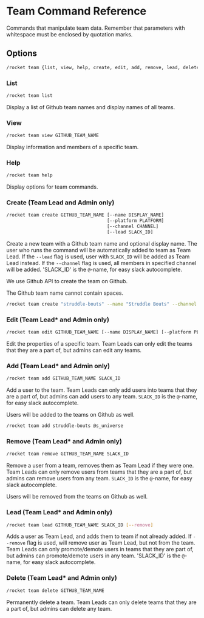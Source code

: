 # Team Command Reference

Commands that manipulate team data. Remember that parameters with whitespace
must be enclosed by quotation marks.

## Options

```sh
/rocket team {list, view, help, create, edit, add, remove, lead, delete}
```

### List

```sh
/rocket team list
```

Display a list of Github team names and display names of all teams.

### View

```sh
/rocket team view GITHUB_TEAM_NAME
```

Display information and members of a specific team.

### Help

```sh
/rocket team help
```

Display options for team commands.

### Create (Team Lead and Admin only)

```sh
/rocket team create GITHUB_TEAM_NAME [--name DISPLAY_NAME]
                                     [--platform PLATFORM]
                                     [--channel CHANNEL]
                                     [--lead SLACK_ID]
```

Create a new team with a Github team name and optional display name. The user
who runs the command will be automatically added to team as Team Lead. If the
`--lead` flag is used, user with `SLACK_ID` will be added as Team Lead
instead. If the `--channel` flag is used, all members in specified
channel will be added. 'SLACK_ID' is the `@`-name, for easy slack autocomplete.

We use Github API to create the team on Github.

The Github team name cannot contain spaces.

```sh
/rocket team create "struddle-bouts" --name "Struddle Bouts" --channel @brussel_sprouts
```

### Edit (Team Lead\* and Admin only)

```sh
/rocket team edit GITHUB_TEAM_NAME [--name DISPLAY_NAME] [--platform PLATFORM]
```

Edit the properties of a specific team. Team Leads can only edit the teams that
they are a part of, but admins can edit any teams.

### Add (Team Lead\* and Admin only)

```sh
/rocket team add GITHUB_TEAM_NAME SLACK_ID
```

Add a user to the team. Team Leads can only add users into teams that they are a
part of, but admins can add users to any team. `SLACK_ID` is the `@`-name, for
easy slack autocomplete.

Users will be added to the teams on Github as well.

```sh
/rocket team add struddle-bouts @s_universe
```

### Remove (Team Lead\* and Admin only)

```sh
/rocket team remove GITHUB_TEAM_NAME SLACK_ID
```

Remove a user from a team, removes them as Team Lead if they were one.  Team
Leads can only remove users from teams that they are a part of, but admins can
remove users from any team. `SLACK_ID` is the `@`-name, for easy slack
autocomplete.

Users will be removed from the teams on Github as well.

### Lead (Team Lead\* and Admin only)

```sh
/rocket team lead GITHUB_TEAM_NAME SLACK_ID [--remove]
```

Adds a user as Team Lead, and adds them to team if not already added.
If `--remove` flag is used, will remove user as Team Lead, but not from the team.
Team Leads can only promote/demote users in teams that they are part
of, but admins can promote/demote users in any team. 'SLACK_ID' is the
`@`-name, for easy slack autocomplete.

### Delete (Team Lead\* and Admin only)

```sh
/rocket team delete GITHUB_TEAM_NAME
```

Permanently delete a team. Team Leads can only delete teams that they are a part
of, but admins can delete any team.
